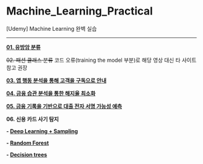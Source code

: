 # Machine_Learning_Practical
[Udemy] Machine Learning 완벽 실습

---

**[01. 유방암 분류](https://github.com/hamsterjoa/Machine_Learning_Practical/blob/main/Breast_Cancer_classification.ipynb)**

~~02. 패션 클래스 분류~~ 코드 오류(training the model 부분)로 해당 영상 대신 타 사이트 참고 권장

**[03. 앱 행동 분석을 통해 고객을 구독으로 안내](https://github.com/hamsterjoa/Machine_Learning_Practical/blob/main/Directing_customers_to_subscription_through_app_behavior_analysis.ipynb)**

**[04. 금융 습관 분석을 통한 해지율 최소화](https://github.com/hamsterjoa/Machine_Learning_Practical/blob/main/Minimizing_churn_rate_through_analysis_of_financial_habits.ipynb)**

**[05. 금융 기록을 기반으로 대출 전자 서명 가능성 예측](https://github.com/hamsterjoa/Machine_Learning_Practical/blob/main/Predicting_the_likelihood_of_e_signing_a_loan_based_on_financial_history.ipynb)**

**06. 신용 카드 사기 탐지**

**- [Deep Learning + Sampling](https://github.com/hamsterjoa/Machine_Learning_Practical/blob/main/Credit_card_fraud_detection_by_DeepLearning.ipynb)**

**- [Random Forest](https://github.com/hamsterjoa/Machine_Learning_Practical/blob/main/Credit_card_fraud_detection_by_RandomForest.ipynb)**

**- [Decision trees](https://github.com/hamsterjoa/Machine_Learning_Practical/blob/main/Credit_card_fraud_detection_by_Decisiontrees.ipynb)**
